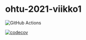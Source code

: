 # ohtu-2021-viikko1

![GitHub Actions](https://github.com/murmurian/ohtu-2021-viikko1/workflows/Java%20CI%20with%20Gradle/badge.svg)

[![codecov](https://codecov.io/gh/murmurian/ohtu-2021-viikko1/branch/main/graph/badge.svg?token=XT1UGB5QP2)](https://codecov.io/gh/murmurian/ohtu-2021-viikko1)
